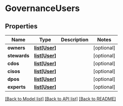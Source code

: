 # GovernanceUsers

## Properties
Name | Type | Description | Notes
------------ | ------------- | ------------- | -------------
**owners** | [**list[User]**](User.md) |  | [optional] 
**stewards** | [**list[User]**](User.md) |  | [optional] 
**cdos** | [**list[User]**](User.md) |  | [optional] 
**cisos** | [**list[User]**](User.md) |  | [optional] 
**dpos** | [**list[User]**](User.md) |  | [optional] 
**experts** | [**list[User]**](User.md) |  | [optional] 

[[Back to Model list]](../README.md#documentation-for-models) [[Back to API list]](../README.md#documentation-for-api-endpoints) [[Back to README]](../README.md)

